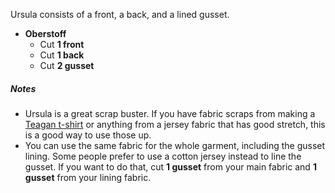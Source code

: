 Ursula consists of a front, a back, and a lined gusset.

 - **Oberstoff**
   - Cut **1 front**
   - Cut **1 back**
   - Cut **2 gusset**

<Note>

##### Notes
  
- Ursula is a great scrap buster. If you have fabric scraps from making a [Teagan t-shirt](/designs/teagan/) or anything from a jersey fabric that has good stretch, this is a good way to use those up.
- You can use the same fabric for the whole garment, including the gusset lining. Some people prefer to use a cotton jersey instead to line the gusset. If you want to do that, cut **1 gusset** from your main fabric and **1 gusset** from your lining fabric.

</Note>

